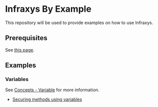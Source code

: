 # Infraxys By Example

This repository will be used to provide examples on how to use Infraxys.

## Prerequisites

See [this page](./prerequisites.md).

## Examples

### Variables

See [Concepts - Variable](https://infraxys.io/concepts/resource-types/user/) for more information.

- [Securing methods using variables](variables/secure-methods/README.md)


